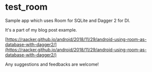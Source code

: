 # test_room

Sample app which uses Room for SQLite and Dagger 2 for DI.

It's a part of my blog post example.

[https://raacker.github.io/android/2018/11/29/android-using-room-as-database-with-dagger2/](https://raacker.github.io/android/2018/11/29/android-using-room-as-database-with-dagger2/)


Any suggestions and feedbacks are welcome!
